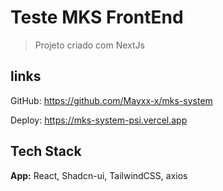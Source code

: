 
# Teste MKS FrontEnd

> Projeto criado com NextJs

## links

GitHub: https://github.com/Mayxx-x/mks-system

Deploy: https://mks-system-psi.vercel.app



## Tech Stack

**App:** React, Shadcn-ui, TailwindCSS, axios

